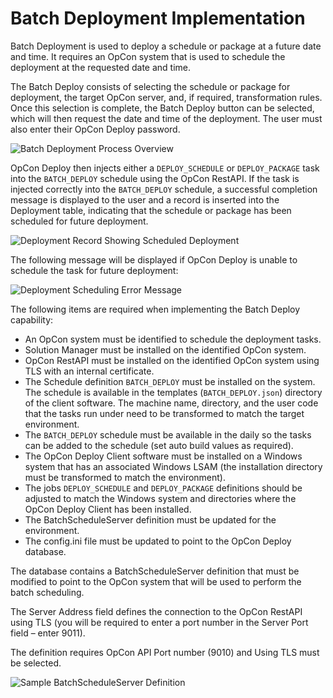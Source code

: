 # Batch Deployment Implementation

Batch Deployment is used to deploy a schedule or package at a future date and time. It requires an OpCon system that is used to schedule the deployment at the requested date and time.

The Batch Deploy consists of selecting the schedule or package for deployment, the target OpCon server, and, if required, transformation rules. Once this selection is complete, the Batch Deploy button can be selected, which will then request the date and time of the deployment. The user must also enter their OpCon Deploy password.

![Batch Deployment Process Overview](/img/batch-deployment-process-overview.png)

OpCon Deploy then injects either a ```DEPLOY_SCHEDULE``` or ```DEPLOY_PACKAGE``` task into the ```BATCH_DEPLOY``` schedule using the OpCon RestAPI. If the task is injected correctly into the ```BATCH_DEPLOY``` schedule, a successful completion message is displayed to the user and a record is inserted into the Deployment table, indicating that the schedule or package has been scheduled for future deployment.

![Deployment Record Showing Scheduled Deployment](/img/deployment-record-showing-deployment.png)

The following message will be displayed if OpCon Deploy is unable to schedule the task for future deployment:

![Deployment Scheduling Error Message](/img/deployment-scheduling-error.png)

The following items are required when implementing the Batch Deploy capability:

* An OpCon system must be identified to schedule the deployment tasks.
* Solution Manager must be installed on the identified OpCon system.
* OpCon RestAPI must be installed on the identified OpCon system using TLS with an internal certificate.
* The Schedule definition ```BATCH_DEPLOY``` must be installed on the system. The schedule is available in the templates (```BATCH_DEPLOY.json```) directory of the client software. The machine name, directory, and the user code that the tasks run under need to be transformed to match the target environment.
* The ```BATCH_DEPLOY``` schedule must be available in the daily so the tasks can be added to the schedule (set auto build values as required).
* The OpCon Deploy Client software must be installed on a Windows system that has an associated Windows LSAM (the installation directory must be transformed to match the environment).
* The jobs ```DEPLOY_SCHEDULE``` and ```DEPLOY_PACKAGE``` definitions should be adjusted to match the Windows system and directories where the OpCon Deploy Client has been installed.
* The BatchScheduleServer definition must be updated for the environment.
* The config.ini file must be updated to point to the OpCon Deploy database.

The database contains a BatchScheduleServer definition that must be modified to point to the OpCon system that will be used to perform the batch scheduling. 

The Server Address field defines the connection to the OpCon RestAPI using TLS (you will be required to enter a port number in the Server Port field – enter 9011). 

The definition requires OpCon API Port number (9010) and Using TLS must be selected.

![Sample BatchScheduleServer Definition](/img/sample-batchscheduleserver-definition.png)